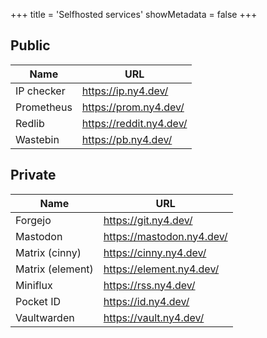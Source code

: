 +++
title = 'Selfhosted services'
showMetadata = false
+++

## Public

| Name       | URL                     |
| ---------- | ----------------------- |
| IP checker | https://ip.ny4.dev/     |
| Prometheus | https://prom.ny4.dev/   |
| Redlib     | https://reddit.ny4.dev/ |
| Wastebin   | https://pb.ny4.dev/     |

## Private

| Name             | URL                       |
| ---------------- | ------------------------- |
| Forgejo          | https://git.ny4.dev/      |
| Mastodon         | https://mastodon.ny4.dev/ |
| Matrix (cinny)   | https://cinny.ny4.dev/    |
| Matrix (element) | https://element.ny4.dev/  |
| Miniflux         | https://rss.ny4.dev/      |
| Pocket ID        | https://id.ny4.dev/       |
| Vaultwarden      | https://vault.ny4.dev/    |

